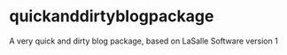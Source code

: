 # quickanddirtyblogpackage
A very quick and dirty blog package, based on LaSalle Software version 1
